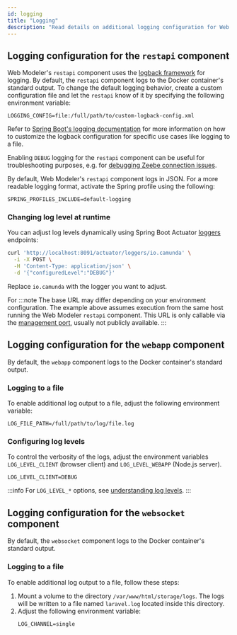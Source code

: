 ```yaml
---
id: logging
title: "Logging"
description: "Read details on additional logging configuration for Web Modeler."
---
```


## Logging configuration for the `restapi` component

Web Modeler's `restapi` component uses the [logback framework](https://logback.qos.ch/) for logging. By default, the
`restapi` component logs to the Docker container's standard output. To change the default logging behavior, create a
custom configuration file and let the `restapi` know of it by specifying the following environment variable:

```properties
LOGGING_CONFIG=file:/full/path/to/custom-logback-config.xml
```

Refer to [Spring Boot's logging documentation](https://docs.spring.io/spring-boot/docs/current/reference/html/howto.html#howto.logging.logback)
for more information on how to customize the logback configuration for specific use cases like logging to a file.

Enabling `DEBUG` logging for the `restapi` component can be useful for troubleshooting purposes, e.g. for
[debugging Zeebe connection issues](../troubleshooting/troubleshoot-zeebe-connection.md#how-can-i-debug-log-grpc--zeebe-communication).

By default, Web Modeler's `restapi` component logs in JSON. For a more readable logging format, activate the Spring profile using the following:

```properties
SPRING_PROFILES_INCLUDE=default-logging
```

### Changing log level at runtime

You can adjust log levels dynamically using Spring Boot Actuator [loggers](https://docs.spring.io/spring-boot/api/rest/actuator/loggers.html) endpoints:

```bash
curl 'http://localhost:8091/actuator/loggers/io.camunda' \
  -i -X POST \
  -H 'Content-Type: application/json' \
  -d '{"configuredLevel":"DEBUG"}'
```

Replace `io.camunda` with the logger you want to adjust.

For
:::note
The base URL may differ depending on your environment configuration. The example above assumes execution from the same host running the Web Modeler `restapi` component. This URL is only callable via the [management port](https://docs.spring.io/spring-boot/reference/actuator/monitoring.html#actuator.monitoring.customizing-management-server-port), usually not publicly available.
:::

## Logging configuration for the `webapp` component

By default, the `webapp` component logs to the Docker container's standard output.

### Logging to a file

To enable additional log output to a file, adjust the following environment variable:

```properties
LOG_FILE_PATH=/full/path/to/log/file.log
```

### Configuring log levels

To control the verbosity of the logs, adjust the environment variables `LOG_LEVEL_CLIENT` (browser client) and `LOG_LEVEL_WEBAPP` (Node.js server).

```properties
LOG_LEVEL_CLIENT=DEBUG
```

:::info
For `LOG_LEVEL_*` options, see [understanding log levels](/self-managed/operational-guides/monitoring/log-levels.md#understanding-log-levels).
:::

## Logging configuration for the `websocket` component

By default, the `websocket` component logs to the Docker container's standard output.

### Logging to a file

To enable additional log output to a file, follow these steps:

1. Mount a volume to the directory `/var/www/html/storage/logs`. The logs will be written to a file named `laravel.log` located inside this directory.
2. Adjust the following environment variable:
   ```properties
   LOG_CHANNEL=single
   ```
